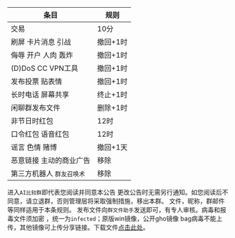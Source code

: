 |条目|规则|
-|-
交易|10分
刷屏 卡片消息 引战|撤回+1时
侮辱 开户 人肉 轰炸|撤回+1时
(D)DoS CC VPN工具|撤回+1时
发布投票 贴表情|撤回+1时
长时电话 屏幕共享|终止+1时
​闲聊群发布文件|删除+1时
非节日时红包|12时 
口令红包 语音红包|12时
谣言 色情 赌博|撤回+1天
恶意链接 主动的商业广告|移除
第三方机器人 `群友召唤术`|移除

进入`AI比较群`即代表您阅读并同意本公告 更改公告时无需另行通知。如您阅读后不同意，请立退群，否则管理层将采取强制措施，移出本群。
文件，昵称，群邮件等同样适用于本条规则。
发布文件向`群文件助手`发送即可，有专人审核。病毒和报毒文件须加密 ，统一为`infected`；原版win镜像，公开gho镜像 bag病毒不能上传，其他镜像可上传分享链接。下载文件<a href="https://yunpan.360.cn/surl_ykun9KgbPpD" target="_blank">点击此处<a/>。
